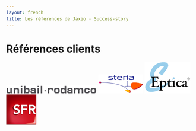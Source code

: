 ```yaml
---
layout: french
title: Les références de Jaxio - Success-story
---
```

# Références clients

<img src="/images/customers/logo-unibail-rodamco.gif"/> 

<img src="/images/customers/logo-steria.gif"/> 

<img src="/images/customers/logo-eptica.gif"/>

<img src="/images/customers/logo-sfr.png"/>

<!-- <img src="/images/customers/logo-banque-de-france.gif"/> --> 
